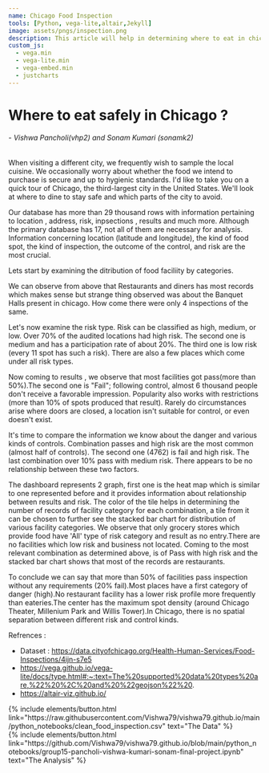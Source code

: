 ```yaml
---
name: Chicago Food Inspection
tools: [Python, vega-lite,altair,Jekyll]
image: assets/pngs/inspection.png
description: This article will help in determining where to eat in chicago in order to be safe and which areas of the city should be avoided.
custom_js:
  - vega.min
  - vega-lite.min
  - vega-embed.min
  - justcharts
---
```



# Where to eat safely in Chicago ?





######              - Vishwa Pancholi(vhp2) and Sonam Kumari (sonamk2)



When visiting a different city, we frequently wish to sample the local cuisine. We occasionally worry about whether the food we intend to purchase is secure and up to hygienic standards. I'd like to take you on a quick tour of Chicago, the third-largest city in the United States. We'll look at where to dine to stay safe and which parts of the city to avoid. 

Our database has more than 29 thousand rows with information pertaining to location , address, risk, inpsections , results and much more. Although the primary database has 17, not all of them are necessary for analysis. Information concerning location (latitude and longitude), the kind of food spot, the kind of inspection, the outcome of the control, and risk are the most crucial.

Lets start by examining the ditribution of food faciliity by categories.

<vegachart schema-url="{{ site.baseurl }}/assets/json/testing.json" style="width: 100%"></vegachart>


We can observe from above that Restaurants and diners has most records which makes sense but strange thing observed was about the Banquet Halls present in chicago. How come there were only 4 inspections of the same. 

<vegachart schema-url="{{ site.baseurl }}/assets/json/risk_bar.json" style="width: 100%"></vegachart>

Let's now examine the risk type. Risk can be classified as high, medium, or low. Over 70% of the audited locations had high risk. The second one is medium and has a participation rate of about 20%. The third one is low risk (every 11 spot has such a risk). There are also a few places which come under all risk types.
<vegachart schema-url="{{ site.baseurl }}/assets/json/result_bar.json" style="width: 100%"></vegachart>

Now coming to results , we observe that most facilities got pass(more than 50%).The second one is "Fail"; following control, almost 6 thousand people don't receive a favorable impression. Popularity also works with restrictions (more than 10% of spots produced that result). Rarely do circumstances arise where doors are closed, a location isn't suitable for control, or even doesn't exist.

<vegachart schema-url="{{ site.baseurl }}/assets/json/heatmap1.json" style="width: 100%"></vegachart>
It's time to compare the information we know about the danger and various kinds of controls. Combination passes and high risk are the most common (almost half of controls). The second one (4762) is fail and high risk. The last combination over 10% pass with medium risk. There appears to be no relationship between these two factors.


<vegachart schema-url="{{ site.baseurl }}/assets/json/dashboards_1.json" style="width: 100%"></vegachart>
The dashboard represents 2 graph, first one is the heat map which is similar to one represented before and it provides information about relationship between results and risk. The color of the tile helps in determining the number of records of facility category for each combination, a tile from it can be chosen to further see the stacked bar chart for distribution of various facility categories. We observe that only grocery stores which provide food have 'All' type of risk category and result as no entry.There are no facilities which low risk and business not located. Coming to the most relevant combination as determined above, is of Pass with high risk and the stacked bar chart shows that most of the records are restaurants.

To conclude we can say that more than 50% of facilities pass inspection without any requirements (20% fail).Most places have a first category of danger (high).No restaurant facility has a lower risk profile more frequently than eateries.The center has the maximum spot density (around Chicago Theater, Millenium Park and Willis Tower).In Chicago, there is no spatial separation between different risk and control kinds.


Refrences :
- Dataset : https://data.cityofchicago.org/Health-Human-Services/Food-Inspections/4ijn-s7e5
- https://vega.github.io/vega-lite/docs/type.html#:~:text=The%20supported%20data%20types%20are,%22%20%2C%20and%20%22geojson%22%20.
- https://altair-viz.github.io/



<!-- these are written in a combo of html and liquid --> 

<div class="left">
{% include elements/button.html link="https://raw.githubusercontent.com/Vishwa79/vishwa79.github.io/main/python_notebooks/clean_food_inspection.csv" text="The Data" %}
</div>

<div class="right">
{% include elements/button.html link="https://github.com/Vishwa79/vishwa79.github.io/blob/main/python_notebooks/group15-pancholi-vishwa-kumari-sonam-final-project.ipynb" text="The Analysis" %}
</div>

